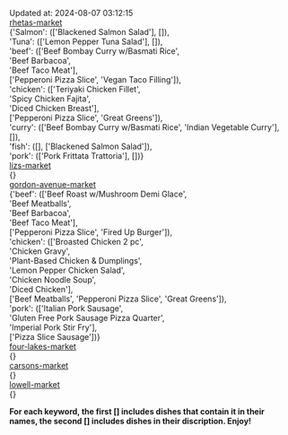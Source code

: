 Updated at: 2024-08-07 03:12:15  
[rhetas-market](https://wisc-housingdining.nutrislice.com/menu/rhetas-market/lunch/2024-08-07)  
{'Salmon': (['Blackened Salmon Salad'], []),  
 'Tuna': (['Lemon Pepper Tuna Salad'], []),  
 'beef': (['Beef Bombay Curry w/Basmati Rice',  
           'Beef Barbacoa',  
           'Beef Taco Meat'],  
          ['Pepperoni Pizza Slice', 'Vegan Taco Filling']),  
 'chicken': (['Teriyaki Chicken Fillet',  
              'Spicy Chicken Fajita',  
              'Diced Chicken Breast'],  
             ['Pepperoni Pizza Slice', 'Great Greens']),  
 'curry': (['Beef Bombay Curry w/Basmati Rice', 'Indian Vegetable Curry'], []),  
 'fish': ([], ['Blackened Salmon Salad']),  
 'pork': (['Pork Frittata Trattoria'], [])}  
[lizs-market](https://wisc-housingdining.nutrislice.com/menu/lizs-market/lunch/2024-08-07)  
{}  
[gordon-avenue-market](https://wisc-housingdining.nutrislice.com/menu/gordon-avenue-market/lunch/2024-08-07)  
{'beef': (['Beef Roast w/Mushroom Demi Glace',  
           'Beef Meatballs',  
           'Beef Barbacoa',  
           'Beef Taco Meat'],  
          ['Pepperoni Pizza Slice', 'Fired Up Burger']),  
 'chicken': (['Broasted Chicken 2 pc',  
              'Chicken Gravy',  
              'Plant-Based Chicken & Dumplings',  
              'Lemon Pepper Chicken Salad',  
              'Chicken Noodle Soup',  
              'Diced Chicken'],  
             ['Beef Meatballs', 'Pepperoni Pizza Slice', 'Great Greens']),  
 'pork': (['Italian Pork Sausage',  
           'Gluten Free Pork Sausage Pizza Quarter',  
           'Imperial Pork Stir Fry'],  
          ['Pizza Slice Sausage'])}  
[four-lakes-market](https://wisc-housingdining.nutrislice.com/menu/four-lakes-market/lunch/2024-08-07)  
{}  
[carsons-market](https://wisc-housingdining.nutrislice.com/menu/carsons-market/lunch/2024-08-07)  
{}  
[lowell-market](https://wisc-housingdining.nutrislice.com/menu/lowell-market/lunch/2024-08-07)  
{}  
  
**For each keyword, the first [] includes dishes that contain it in their names, the second [] includes dishes in their discription. Enjoy!**  
